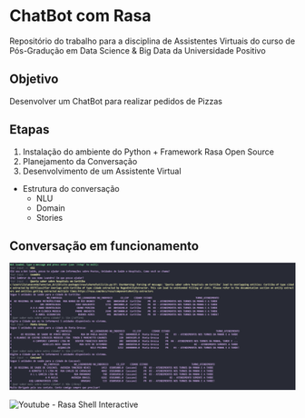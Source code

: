 # ChatBot com Rasa
Repositório do trabalho para a disciplina de Assistentes Virtuais do curso de Pós-Gradução em Data Science & Big Data da Universidade Positivo

## Objetivo
Desenvolver um ChatBot para realizar pedidos de Pizzas

## Etapas
1. Instalação do ambiente do Python + Framework Rasa Open Source
2. Planejamento da Conversação
3. Desenvolvimento de um Assistente Virtual
  - Estrutura do conversação
    - NLU
    - Domain
    - Stories


## Conversação em funcionamento

![Conversação](https://github.com/leandroko/ChatBot_Rasa/blob/master/conversa_exemplo.png)

![Youtube - Rasa Shell Interactive](https://youtu.be/Fht1J7yA8Ro)
